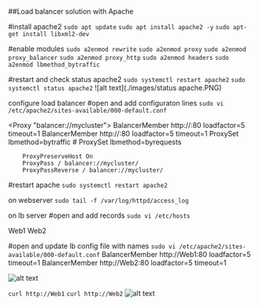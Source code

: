 ##Load balancer solution with Apache

#install apache2
`sudo apt update`
`sudo apt install apache2 -y`
`sudo apt-get install libxml2-dev`

#enable modules
`sudo a2enmod rewrite`
`sudo a2enmod proxy`
`sudo a2enmod proxy_balancer`
`sudo a2enmod proxy_http`
`sudo a2enmod headers`
`sudo a2enmod lbmethod_bytraffic`

#restart and check status apache2
`sudo systemctl restart apache2`
`sudo systemctl status apache2`
![alt text](./images/status apache.PNG)

configure load balancer
#open and add configuraton lines
`sudo vi /etc/apache2/sites-available/000-default.conf`

<Proxy "balancer://mycluster">
               BalancerMember http://<WebServer1-Private-IP-Address>:80 loadfactor=5 timeout=1
               BalancerMember http://<WebServer2-Private-IP-Address>:80 loadfactor=5 timeout=1
               ProxySet lbmethod=bytraffic
               # ProxySet lbmethod=byrequests
        </Proxy>

        ProxyPreserveHost On
        ProxyPass / balancer://mycluster/
        ProxyPassReverse / balancer://mycluster/

 #restart apache
`sudo systemctl restart apache2`

on webserver 
`sudo tail -f /var/log/httpd/access_log`

on lb server
#open and add records
`sudo vi /etc/hosts`

<WebServer1-Private-IP-Address> Web1
<WebServer2-Private-IP-Address> Web2

#open and update lb config file with names
`sudo vi /etc/apache2/sites-available/000-default.conf`
BalancerMember http://Web1:80 loadfactor=5 timeout=1
BalancerMember http://Web2:80 loadfactor=5 timeout=1

![alt text](./images/lb.PNG)
  
`curl http://Web1`
`curl http://Web2`
![alt text](./images/curl.PNG)
